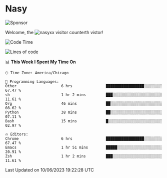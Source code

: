 # Nasy

<!--
<p align="center">
<img height="200" src="https://github-readme-stats.vercel.app/api?username=nasyxx&count_private=true&show_icons=true&theme=dracula&include_all_commits=true"/>
<img height="200" src="https://github-readme-stats.vercel.app/api/top-langs/?username=nasyxx&theme=dracula&hide=html,jupyter+notebook&count_private=true&show_icons=true"/>
</p>

  
----------------
-->

![Sponsor](https://img.shields.io/static/v1.svg?label=Sponsor&message=%E2%9D%A4&logo=GitHub&style=flat&color=pink)
 
Welcome, the ![nasyxx visitor counter](https://count.getloli.com/get/@nasyxx?theme=rule34)th vistor!
 
<!--START_SECTION:waka-->
![Code Time](http://img.shields.io/badge/Code%20Time-3%2C562%20hrs%2024%20mins-blue)

![Lines of code](https://img.shields.io/badge/From%20Hello%20World%20I%27ve%20Written-6.3%20million%20lines%20of%20code-blue)

📊 **This Week I Spent My Time On** 

```text
🕑︎ Time Zone: America/Chicago

💬 Programming Languages: 
Other                    6 hrs               █████████████████░░░░░░░░   67.47 % 
sh                       1 hr 2 mins         ███░░░░░░░░░░░░░░░░░░░░░░   11.61 % 
Org                      46 mins             ██░░░░░░░░░░░░░░░░░░░░░░░   08.62 % 
Python                   38 mins             ██░░░░░░░░░░░░░░░░░░░░░░░   07.11 % 
Bash                     15 mins             █░░░░░░░░░░░░░░░░░░░░░░░░   02.97 % 

🔥 Editors: 
Chrome                   6 hrs               █████████████████░░░░░░░░   67.47 % 
Emacs                    1 hr 51 mins        █████░░░░░░░░░░░░░░░░░░░░   20.91 % 
Zsh                      1 hr 2 mins         ███░░░░░░░░░░░░░░░░░░░░░░   11.61 % 
```


 Last Updated on 10/06/2023 19:22:28 UTC
<!--END_SECTION:waka-->

<!-- ![visitors](https://visitor-badge.laobi.icu/badge?page_id=nasyxx.nasyxx) -->
